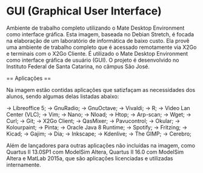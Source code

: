 # GUI (Graphical User Interface)

Ambiente de trabalho completo utilizando o Mate Desktop Environment como interface gráfica.
Esta imagem, baseada no Debian Stretch, é focada na elaboração de um laboratório de informática de baixo custo. Ela provê uma ambiente de trabalho completo que é acessado remotamente via X2Go e terminais com o X2Go Cliente. É utilizado o Mate Desktop Environment como interface gráfica de usuário (GUI). O projeto é desenvolvido no Instituto Federal de Santa Catarina, no câmpus São José.

== Aplicações ==

Na imagem estão contidas aplicações que satizfaçam as necessidades dos alunos, sendo algumas delas listadas abaixo:

→ Libreoffice 5;
→ GnuRadio;
→ GnuOctave;
→ Vivaldi;
→ R;
→ Video Lan Center (VLC);
→ Vim;
→ Nano;
→ Nload;
→ Htop;
→ Arp-scan;
→ Wget;
→ Curl;
→ Git;
→ X2Go Client;
→ QasMixer;
→ Pavucontrol;
→ Okular;
→ Kolourpaint;
→ Pinta;
→ Oracle Java 8 Runtime;
→ Spotify;
→ Fritzing;
→ Kicad;
→ Gajim;
→ Dia;
→ Inkscape;
→ Kdenlive;
→ The GIMP;
→ Cerebro;

Além de lançadores para outras aplicações não incluídas na imagem, como Quartus II 13.0SP1 com ModelSim Altera, Quartus II 16.0 com ModelSim Altera e MatLab 2015a, que são aplicações licenciadas e utilizadas internamente.

